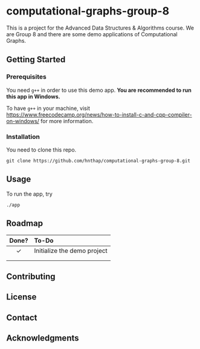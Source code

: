 # computational-graphs-group-8
This is a project for the Advanced Data Structures &amp; Algorithms course. We are Group 8 and there are some demo applications of Computational Graphs.

## Getting Started

### Prerequisites

You need `g++` in order to use this demo app. **You are recommended to run this app in Windows.**

To have `g++` in your machine, visit https://www.freecodecamp.org/news/how-to-install-c-and-cpp-compiler-on-windows/ for more information.

### Installation

You need to clone this repo.

```
git clone https://github.com/hnthap/computational-graphs-group-8.git
```

## Usage

To run the app, try
```
./app
```

## Roadmap

| Done? | To-Do |
| :--: | :-- |
| &check; | Initialize the demo project | 
| | |
| | |

## Contributing

## License

## Contact

## Acknowledgments

